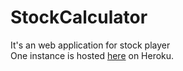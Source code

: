 # StockCalculator
It's an web application for stock player  
One instance is hosted [here](https://calm-hamlet-66103.herokuapp.com) on Heroku.
